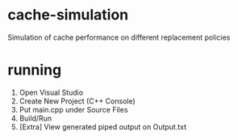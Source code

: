 # cache-simulation
Simulation of cache performance on different replacement policies

# running
1. Open Visual Studio
2. Create New Project (C++ Console)
3. Put main.cpp under Source Files
4. Build/Run
5. [Extra] View generated piped output on Output.txt
